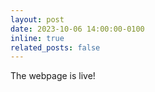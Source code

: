```yaml
---
layout: post
date: 2023-10-06 14:00:00-0100
inline: true
related_posts: false
---
```


The webpage is live!
